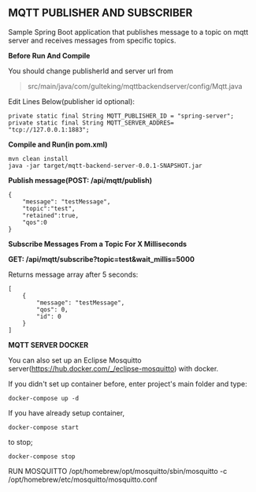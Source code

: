 
## MQTT PUBLISHER AND SUBSCRIBER
Sample Spring Boot application that publishes message to a topic on mqtt server and receives messages from specific topics.

**Before Run And Compile**

You should change publisherId and server url from 

> src/main/java/com/gulteking/mqttbackendserver/config/Mqtt.java

Edit Lines Below(publisher id optional):

    private static final String MQTT_PUBLISHER_ID = "spring-server";  
    private static final String MQTT_SERVER_ADDRES= "tcp://127.0.0.1:1883";

**Compile and Run(in pom.xml)**

    mvn clean install
    java -jar target/mqtt-backend-server-0.0.1-SNAPSHOT.jar

**Publish message(POST: /api/mqtt/publish)**

    {
    	"message": "testMessage",
    	"topic":"test",
    	"retained":true,
    	"qos":0
    }

**Subscribe Messages From a Topic For X Milliseconds**

**GET: /api/mqtt/subscribe?topic=test&wait_millis=5000**

Returns message array after 5 seconds:

    [
        {
            "message": "testMessage",
            "qos": 0,
            "id": 0
        }
    ]

**MQTT SERVER DOCKER**

You can also set up an Eclipse Mosquitto server(https://hub.docker.com/_/eclipse-mosquitto) with docker.

If you didn't set up container before, enter project's main folder and type:

    docker-compose up -d

If you have already setup container, 

    docker-compose start
   
   to stop;
   

    docker-compose stop


RUN MOSQUITTO
/opt/homebrew/opt/mosquitto/sbin/mosquitto -c /opt/homebrew/etc/mosquitto/mosquitto.conf
